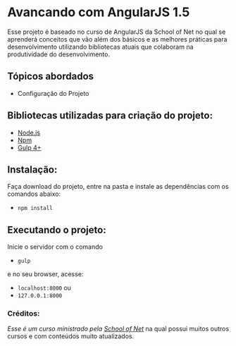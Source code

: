 # Avancando com AngularJS 1.5

Esse projeto é baseado no curso de AngularJS da School of Net no qual se aprenderá conceitos que vão além dos básicos
e as melhores práticas para desenvolvimento utilizando bibliotecas atuais que colaboram na produtividade do desenvolvimento.

## Tópicos abordados
* Configuração do Projeto


## Bibliotecas utilizadas para criação do projeto:
* [Node.js](https://nodejs.org)
* [Npm](https://www.npmjs.com/)
* [Gulp 4+](http://gulpjs.com/)

## Instalação:
Faça download do projeto, entre na pasta e instale as dependências com os comandos abaixo:
* ```npm install```

## Executando o projeto:
Inicie o servidor com o comando
* ```gulp```

e no seu browser, acesse:
* ```localhost:8000```
ou
* ```127.0.0.1:8000```

### Créditos:
_Esse é um curso ministrado pela [School of Net](https://www.schoolofnet.com)_ na qual possui muitos outros cursos e com conteúdos muito atualizados.
